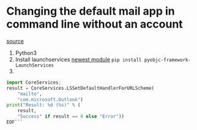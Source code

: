 # Changing the default mail app in command line without an account 

[source](https://apple.stackexchange.com/questions/261881/set-default-mail-client-in-macos-without-adding-an-email-account)

1. Python3  
2. Install launchservices [newest module](https://pypi.org/project/pyobjc-framework-LaunchServices/) `pip install pyobjc-framework-LaunchServices`  
3.

```python
import CoreServices;
result = CoreServices.LSSetDefaultHandlerForURLScheme(
    "mailto",
    "com.microsoft.Outlook")
print("Result: %d (%s)" % (
    result,
    "Success" if result == 0 else "Error"))
EOF```

```
